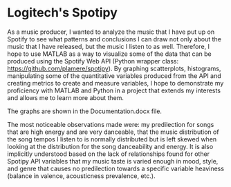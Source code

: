 # Logitech's Spotipy

As a music producer, I wanted to analyze the music that I have put up on Spotify to see what patterns and conclusions I can draw not only about the music that I have released, but the music I listen to as well. Therefore, I hope to use MATLAB as a way to visualize some of the data that can be produced using the Spotify Web API (Python wrapper class: https://github.com/plamere/spotipy). By graphing scatterplots, histograms, manipulating some of the quantitative variables produced from the API and creating metrics to create and measure variables, I hope to demonstrate my proficiency with MATLAB and Python in a project that extends my interests and allows me to learn more about them.

The graphs are shown in the Documentation.docx file.

The most noticeable observations made were: my predilection for songs that are high energy and are very danceable, that the music distribution of the song tempos I listen to is normally distributed but is left skewed when looking at the distribution for the song danceability and energy. It is also implicitly understood based on the lack of relationships found for other Spotipy API variables that my music taste is varied enough in mood, style, and genre that causes no predilection towards a specific variable heaviness (balance in valence, acousticness prevalence, etc.).
